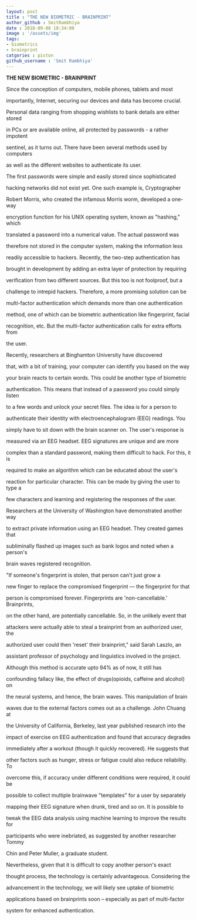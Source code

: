 ```yaml
---
layout: post
title : "THE NEW BIOMETRIC - BRAINPRINT"
author_github : SmitRambhiya
date : 2018-09-08 18:34:00
image : '/assets/img'
tags:
- biometrics
- brainprint
catgories : piston
github_username : 'Smit Rambhiya'
---
```


**THE NEW BIOMETRIC - BRAINPRINT**

Since the conception of computers, mobile phones, tablets and most

importantly, Internet, securing our devices and data has become crucial.

Personal data ranging from shopping wishlists to bank details are either stored

in PCs or are available online, all protected by passwords - a rather impotent

sentinel, as it turns out. There have been several methods used by computers

as well as the different websites to authenticate its user.

The first passwords were simple and easily stored since sophisticated

hacking networks did not exist yet. One such example is, Cryptographer

Robert Morris, who created the infamous Morris worm, developed a one-way

encryption function for his UNIX operating system, known as &quot;hashing,&quot; which

translated a password into a numerical value. The actual password was

therefore not stored in the computer system, making the information less

readily accessible to hackers. Recently, the two-step authentication has

brought in development by adding an extra layer of protection by requiring

verification from two different sources. But this too is not foolproof, but a

challenge to intrepid hackers. Therefore, a more promising solution can be

multi-factor authentication which demands more than one authentication

method, one of which can be biometric authentication like fingerprint, facial

recognition, etc. But the multi-factor authentication calls for extra efforts from

the user.

Recently, researchers at Binghamton University have discovered

that, with a bit of training, your computer can identify you based on the way

your brain reacts to certain words. This could be another type of biometric

authentication. This means that instead of a password you could simply listen

to a few words and unlock your secret files. The idea is for a person to

authenticate their identity with electroencephalogram (EEG) readings. You

simply have to sit down with the brain scanner on. The user&#39;s response is

measured via an EEG headset. EEG signatures are unique and are more

complex than a standard password, making them difficult to hack. For this, it is

required to make an algorithm which can be educated about the user&#39;s

reaction for particular character. This can be made by giving the user to type a

few characters and learning and registering the responses of the user.

Researchers at the University of Washington have demonstrated another way

to extract private information using an EEG headset. They created games that

subliminally flashed up images such as bank logos and noted when a person&#39;s

brain waves registered recognition.

&quot;If someone&#39;s fingerprint is stolen, that person can&#39;t just grow a

new finger to replace the compromised fingerprint — the fingerprint for that

person is compromised forever. Fingerprints are &#39;non-cancellable.&#39; Brainprints,

on the other hand, are potentially cancellable. So, in the unlikely event that

attackers were actually able to steal a brainprint from an authorized user, the

authorized user could then &#39;reset&#39; their brainprint,&quot; said Sarah Laszlo, an

assistant professor of psychology and linguistics involved in the project.

Although this method is accurate upto 94% as of now, it still has

confounding fallacy like, the effect of drugs(opioids, caffeine and alcohol) on

the neural systems, and hence, the brain waves. This manipulation of brain

waves due to the external factors comes out as a challenge. John Chuang at

the University of California, Berkeley, last year published research into the

impact of exercise on EEG authentication and found that accuracy degrades

immediately after a workout (though it quickly recovered). He suggests that

other factors such as hunger, stress or fatigue could also reduce reliability. To

overcome this, if accuracy under different conditions were required, it could be

possible to collect multiple brainwave &quot;templates&quot; for a user by separately

mapping their EEG signature when drunk, tired and so on. It is possible to

tweak the EEG data analysis using machine learning to improve the results for

participants who were inebriated, as suggested by another researcher Tommy

Chin and Peter Muller, a graduate student.

Nevertheless, given that it is difficult to copy another person&#39;s exact

thought process, the technology is certainly advantageous. Considering the

advancement in the technology, we will likely see uptake of biometric

applications based on brainprints soon – especially as part of multi-factor

system for enhanced authentication.